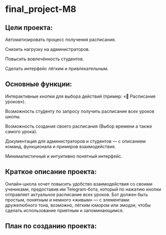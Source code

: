 # final_project-M8
## Цели проекта:

Автоматизировать процесс получения расписания.

Снизить нагрузку на администраторов.

Повысить вовлечённость студентов.

Сделать интерфейс лёгким и привлекательным.

## Основные функции:

Интерактивные кнопки для выбора действий (пример: «📅 Расписание уроков»).

Возможность студенту по запросу получить расписание всех уроков школы.

Возможность создания своего расписания (Выбор времени а также самого урока).

Документация для администраторов и студентов — с описанием команд, функционала и примеров взаимодействия.

Минималистичный и интуитивно понятный интерфейс.

## Краткое описание проекта:
Онлайн-школа хочет повысить удобство взаимодействия со своими учениками, предоставив им Telegram-бота, который по нажатию кнопки отправляет актуальное расписание всех уроков. Бот должен быть простым, понятным и немного «живым» — с элементами дружелюбного тона, возможно, лёгким юмором или эмодзи, чтобы сделать использование приятным и запоминающимся.

## План по созданию проекта:








